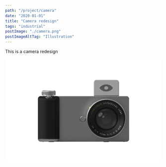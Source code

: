 ```yaml
---
path: "/project/camera"
date: "2020-01-01"
title: "Camera redesign"
tags: "industrial"
postImage: "./camera.png"
postImageAltTag: "Illustration"
---
```


This is a camera redesign

![Main shot](./camera.png)
